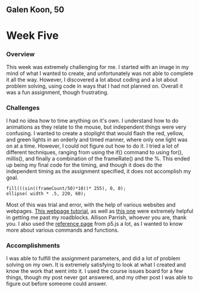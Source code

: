 ## Galen Koon, 50

# Week Five

### Overview
This week was extremely challenging for me. I started with an image in my mind of what I wanted to create, and unfortunately was not able to complete it all the way. However, I discovered a lot about coding and a lot about problem solving, using code in ways that I had not planned on. Overall it was a fun assignment, though frustrating.

### Challenges
I had no idea how to time anything on it's own.  I understand how to do animations as they relate to the mouse, but independent things were very confusing.  I wanted to create a stoplight that would flash the red, yellow, and green lights in an orderly and timed manner, where only one light was on at a time.  However, I could not figure out how to do it. I tried a lot of different techniques, ranging from using the if() command to using for(), millis(), and finally a combination of the frameRate() and the %.
This ended up being my final code for the timing, and though it does do the independent timing as the assignment specified, it does not accomplish my goal.
```
fill(((sin((frameCount/50)*10))* 255), 0, 0);
ellipse( width * .5, 220, 60);
```

Most of this was trial and error, with the help of various websites and webpages. [This webpage tutorial](http://creative-coding.decontextualize.com/changes-over-time/), as well as [this one](http://creative-coding.decontextualize.com/expressions-variables-and-loops/) were extremely helpful in getting me past my roadblocks. Allison Parrish, whoever you are, thank you. I also used the [reference page](https://p5js.org/reference/) from p5.js a lot, as I wanted to know more about various commands and functions.

### Accomplishments
I was able to fulfill the assignment parameters, and did a lot of problem solving on my own. It is extremely satisfying to look at what I created and know the work that went into it.  I used the course issues board for a few things, though my post never got answered, and my other post I was able to figure out before someone could answer. 

